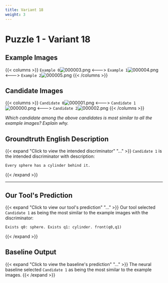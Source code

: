 ```yaml
---
title: Variant 18
weight: 3
---
```


# Puzzle 1 - Variant 18

## Example Images
{{< columns >}}
`Example 0`![000003.png](/clevr-variants/spy/fovariant-18/render/images/CLEVR_val_000003.png)
<--->
`Example 1`![000004.png](/clevr-variants/spy/fovariant-18/render/images/CLEVR_val_000004.png)
<--->
`Example 2`![000005.png](/clevr-variants/spy/fovariant-18/render/images/CLEVR_val_000005.png)
{{< /columns >}}

## Candidate Images
{{< columns >}}
`Candidate 0`![000001.png](/clevr-variants/spy/fovariant-18/render/images/CLEVR_val_000001.png)
<--->
`Candidate 1`![000000.png](/clevr-variants/spy/fovariant-18/render/images/CLEVR_val_000000.png)
<--->
`Candidate 2`![000002.png](/clevr-variants/spy/fovariant-18/render/images/CLEVR_val_000002.png)
{{< /columns >}}

*Which candidate among the above candidates is most similar to all the example images? Explain why.*

## Groundtruth English Description

{{< expand "Click to view the intended discriminator" "..." >}}
`Candidate 1` is the intended discriminator with description:
```plaintext 
Every sphere has a cylinder behind it.
```
{{< /expand >}}

---



## Our Tool's Prediction

{{< expand "Click to view our tool's prediction" "..." >}}
Our tool selected `Candidate 1` as being the most similar to the example images with the discriminator:
```plaintext
Exists q0: sphere. Exists q1: cylinder. front(q0,q1)
```
{{< /expand >}}



## Baseline Output

{{< expand "Click to view the baseline's prediction" "..." >}}
The neural baseline selected `Candidate 1` as being the most similar to the example images.
{{< /expand >}}

